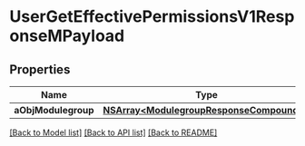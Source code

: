 # UserGetEffectivePermissionsV1ResponseMPayload

## Properties
Name | Type | Description | Notes
------------ | ------------- | ------------- | -------------
**aObjModulegroup** | [**NSArray&lt;ModulegroupResponseCompound&gt;***](ModulegroupResponseCompound.md) |  | 

[[Back to Model list]](../README.md#documentation-for-models) [[Back to API list]](../README.md#documentation-for-api-endpoints) [[Back to README]](../README.md)


